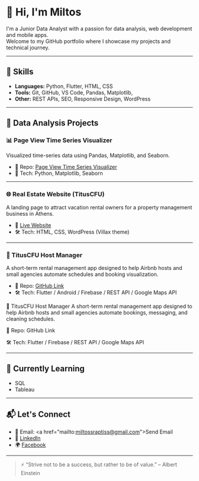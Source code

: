 # 👋 Hi, I'm Miltos

I'm a Junior Data Analyst with a passion for data analysis, web development and mobile apps.  
Welcome to my GitHub portfolio where I showcase my projects and technical journey.

---

## 🔧 Skills

- **Languages:** Python, Flutter, HTML, CSS
- **Tools:** Git, GitHub, VS Code, Pandas, Matplotlib, 
- **Other:** REST APIs, SEO, Responsive Design, WordPress

---

## 📁 Data Analysis Projects

### 📊 Page View Time Series Visualizer
Visualized time-series data using Pandas, Matplotlib, and Seaborn.

- 📁 Repo: [Page View Time Series Visualizer](https://github.com/yourusername/boilerplate-page-view-time-series-visualizer)
- 🔧 Tech: Python, Matplotlib, Seaborn

---

### 🌐 Real Estate Website (TitusCFU)
A landing page to attract vacation rental owners for a property management business in Athens.

- 🔗 [Live Website](https://tituscfu.com/)
- 🛠 Tech: HTML, CSS, WordPress (Villax theme)

---

### 📱 TitusCFU Host Manager
A short-term rental management app designed to help Airbnb hosts and small agencies automate schedules and booking visualization.

- 📁 Repo: [GitHub Link](https://github.com/MiltiadisR/CapstoneProject)
- 🛠 Tech: Flutter / Android / Firebase / REST API / Google Maps API

📱 TitusCFU Host Manager
A short-term rental management app designed to help Airbnb hosts and small agencies automate bookings, messaging, and cleaning schedules.

📁 Repo: GitHub Link

🛠 Tech: Flutter / Firebase / REST API / Google Maps API

---

## 🧠 Currently Learning

- SQL
- Tableau

---

## 📬 Let's Connect

- 📧 Email: <a href="mailto:<a href="mailto:email@example.com">miltossraptiss@gmail.com</a>">Send Email</a>
- 💼 [LinkedIn](https://www.linkedin.com/in/miltiadis-raptis-a971bb239/)
- 🌍 [Facebook](https://www.facebook.com/miltos.raptis.9/)

---

> ⚡ “Strive not to be a success, but rather to be of value.” – Albert Einstein
